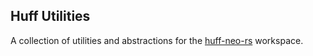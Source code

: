 ## Huff Utilities

A collection of utilities and abstractions for the [huff-neo-rs](https://github.com/cakevm/huff-neo-rs) workspace.
